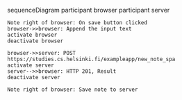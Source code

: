 sequenceDiagram
    participant browser
    participant server

    Note right of browser: On save button clicked
    browser->>browser: Append the input text
    activate browser
    deactivate browser

    browser->>server: POST https://studies.cs.helsinki.fi/exampleapp/new_note_spa
    activate server
    server-->>browser: HTTP 201, Result
    deactivate server

    Note right of browser: Save note to server
